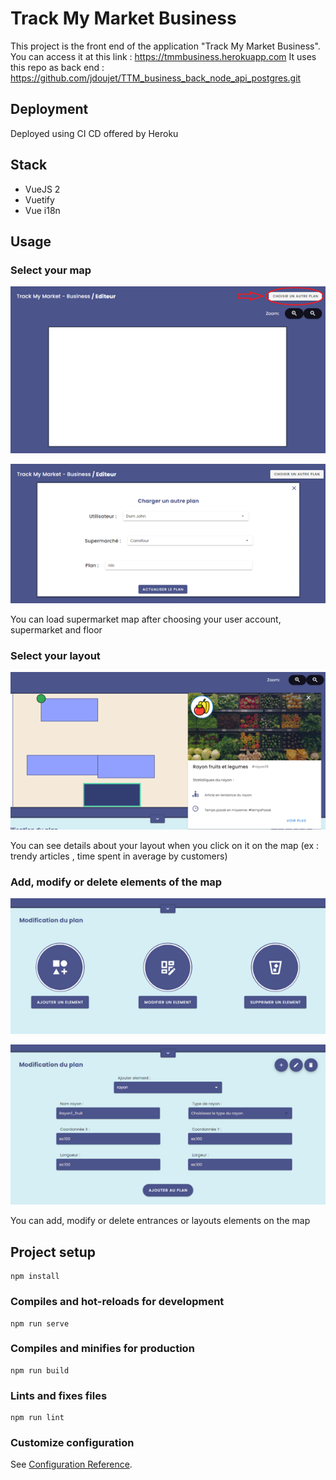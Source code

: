 # Track My Market Business

This project is the front end of the application "Track My Market Business".
You can access it at this link : https://tmmbusiness.herokuapp.com
It uses this repo as back end : https://github.com/jdoujet/TTM_business_back_node_api_postgres.git

## Deployment
Deployed using CI CD offered by Heroku

## Stack
- VueJS 2
- Vuetify
- Vue i18n

## Usage

### Select your map

![Alt text](/screenshots/step1.png)

![Alt text](/screenshots/step2.png)

You can load supermarket map after choosing your user account, supermarket and floor

### Select your layout

![Alt text](/screenshots/step3.png)

You can see details about your layout when you click on it on the map (ex : trendy articles , time spent in average by customers)

### Add, modify or delete elements of the map

![Alt text](/screenshots/step4.png)

![Alt text](/screenshots/step5.png)

You can add, modify or delete entrances or layouts elements on the map

## Project setup
```
npm install
```

### Compiles and hot-reloads for development
```
npm run serve
```

### Compiles and minifies for production
```
npm run build
```

### Lints and fixes files
```
npm run lint
```

### Customize configuration
See [Configuration Reference](https://cli.vuejs.org/config/).
